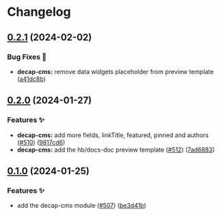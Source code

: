 # Changelog

## [0.2.1](https://github.com/hbstack/docs/compare/modules/decap-cms/v0.2.0...modules/decap-cms/v0.2.1) (2024-02-02)


### Bug Fixes 🐞

* **decap-cms:** remove data widgets placeholder from preview template ([a41dc8b](https://github.com/hbstack/docs/commit/a41dc8b55e291f32a05c617e0bb7107040449628))

## [0.2.0](https://github.com/hbstack/docs/compare/modules/decap-cms/v0.1.0...modules/decap-cms/v0.2.0) (2024-01-27)


### Features ✨

* **decap-cms:** add more fields, linkTitle, featured, pinned and authors ([#510](https://github.com/hbstack/docs/issues/510)) ([9817cd6](https://github.com/hbstack/docs/commit/9817cd64abf9319bcc17f47d97e5602acd02b5c0))
* **decap-cms:** add the hb/docs-doc preview template ([#512](https://github.com/hbstack/docs/issues/512)) ([7ad6883](https://github.com/hbstack/docs/commit/7ad688360af3e93787c7642e67144d47519dce87))

## [0.1.0](https://github.com/hbstack/docs/compare/modules/decap-cms-v0.0.1...modules/decap-cms/v0.1.0) (2024-01-25)


### Features ✨

* add the decap-cms module ([#507](https://github.com/hbstack/docs/issues/507)) ([be3d41b](https://github.com/hbstack/docs/commit/be3d41bafdc8b9cb0a65bef51dcde29b45b4b2e1))
